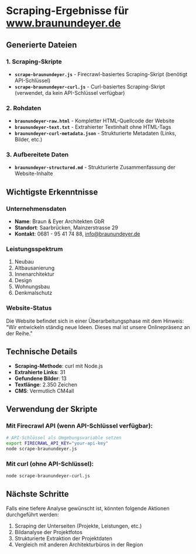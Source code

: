 # Scraping-Ergebnisse für www.braunundeyer.de

## Generierte Dateien

### 1. Scraping-Skripte
- **`scrape-braunundeyer.js`** - Firecrawl-basiertes Scraping-Skript (benötigt API-Schlüssel)
- **`scrape-braunundeyer-curl.js`** - Curl-basiertes Scraping-Skript (verwendet, da kein API-Schlüssel verfügbar)

### 2. Rohdaten
- **`braunundeyer-raw.html`** - Kompletter HTML-Quellcode der Website
- **`braunundeyer-text.txt`** - Extrahierter Textinhalt ohne HTML-Tags
- **`braunundeyer-curl-metadata.json`** - Strukturierte Metadaten (Links, Bilder, etc.)

### 3. Aufbereitete Daten
- **`braunundeyer-structured.md`** - Strukturierte Zusammenfassung der Website-Inhalte

## Wichtigste Erkenntnisse

### Unternehmensdaten
- **Name**: Braun & Eyer Architekten GbR
- **Standort**: Saarbrücken, Mainzerstrasse 29
- **Kontakt**: 0681 - 95 41 74 88, info@braunundeyer.de

### Leistungsspektrum
1. Neubau
2. Altbausanierung
3. Innenarchitektur
4. Design
5. Wohnungsbau
6. Denkmalschutz

### Website-Status
Die Website befindet sich in einer Überarbeitungsphase mit dem Hinweis:
"Wir entwickeln ständig neue Ideen. Dieses mal ist unsere Onlinepräsenz an der Reihe."

## Technische Details
- **Scraping-Methode**: curl mit Node.js
- **Extrahierte Links**: 31
- **Gefundene Bilder**: 13
- **Textlänge**: 2.350 Zeichen
- **CMS**: Vermutlich CM4all

## Verwendung der Skripte

### Mit Firecrawl API (wenn API-Schlüssel verfügbar):
```bash
# API-Schlüssel als Umgebungsvariable setzen
export FIRECRAWL_API_KEY="your-api-key"
node scrape-braunundeyer.js
```

### Mit curl (ohne API-Schlüssel):
```bash
node scrape-braunundeyer-curl.js
```

## Nächste Schritte
Falls eine tiefere Analyse gewünscht ist, könnten folgende Aktionen durchgeführt werden:
1. Scraping der Unterseiten (Projekte, Leistungen, etc.)
2. Bildanalyse der Projektfotos
3. Strukturierte Extraktion der Projektdaten
4. Vergleich mit anderen Architekturbüros in der Region